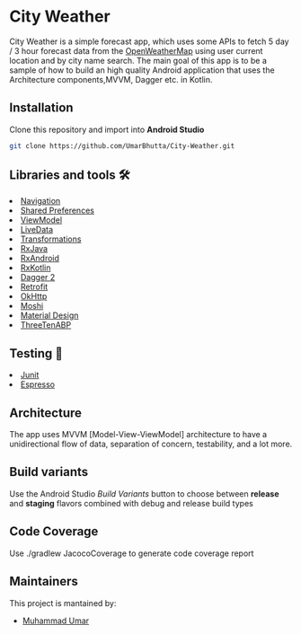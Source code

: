 # City Weather


City Weather is a simple forecast app, which uses some APIs to fetch 5 day / 3 hour forecast data from the [OpenWeatherMap](https://openweathermap.org/forecast5) using user current location and by city name search. The main goal of this app is to be a sample of how to build an high quality Android application that uses the Architecture components,MVVM, Dagger etc. in Kotlin.

## Installation
Clone this repository and import into **Android Studio**
```bash
git clone https://github.com/UmarBhutta/City-Weather.git
```

## Libraries and tools 🛠

<li><a href="https://developer.android.com/topic/libraries/architecture/navigation/">Navigation</a></li>
<li><a href="https://developer.android.com/training/data-storage/shared-preferences">Shared Preferences</a></li>
<li><a href="https://developer.android.com/topic/libraries/architecture/viewmodel">ViewModel</a></li>
<li><a href="https://developer.android.com/topic/libraries/architecture/livedata">LiveData</a></li>
<li><a href="https://developer.android.com/reference/androidx/lifecycle/Transformations">Transformations</a></li>
<li><a href="https://github.com/ReactiveX/RxJava">RxJava</a></li>
<li><a href="https://github.com/ReactiveX/RxAndroid">RxAndroid</a></li>
<li><a href="https://github.com/ReactiveX/RxKotlin">RxKotlin</a></li>
<li><a href="https://github.com/google/dagger">Dagger 2</a></li>
<li><a href="https://square.github.io/retrofit/">Retrofit</a></li>
<li><a href="https://github.com/square/okhttp">OkHttp</a></li>
<li><a href="https://github.com/square/moshi">Moshi</a></li>
<li><a href="https://material.io/develop/android/docs/getting-started/">Material Design</a></li>
<li><a href="https://github.com/JakeWharton/ThreeTenABP">ThreeTenABP</a></li>

## Testing 🧪
<li><a href="https://github.com/junit-team/junit4">Junit</a></li>
<li><a href="https://developer.android.com/training/testing/espresso">Espresso</a></li>

## Architecture
The app uses MVVM [Model-View-ViewModel] architecture to have a unidirectional flow of data, separation of concern, testability, and a lot more.

## Build variants
Use the Android Studio *Build Variants* button to choose between **release** and **staging** flavors combined with debug and release build types


## Code Coverage
Use  ./gradlew JacocoCoverage to generate code coverage report

## Maintainers
This project is mantained by:
* [Muhammad Umar](https://github.com/UmarBhutta)

